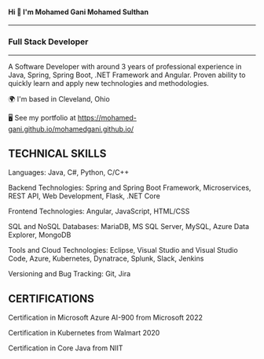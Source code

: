 

<!--
**mohamed-gani/mohamed-gani** is a ✨ _special_ ✨ repository because its `README.md` (this file) appears on your GitHub profile.

Here are some ideas to get you started:

- 🔭 I’m currently working on ...
- 🌱 I’m currently learning ...
- 👯 I’m looking to collaborate on ...
- 🤔 I’m looking for help with ...
- 💬 Ask me about ...
- 📫 How to reach me: ...
- 😄 Pronouns: ...
- ⚡ Fun fact: ...
-->

#### Hi 👋 I'm Mohamed Gani Mohamed Sulthan 
----------------------------------

### Full Stack Developer
----------------------------------
A Software Developer with around 3 years of professional experience in Java, Spring, Spring Boot, .NET Framework and Angular. Proven ability to quickly learn and apply new technologies and methodologies.

  🌍  I'm based in Cleveland, Ohio
  
  🖥️  See my portfolio at https://mohamed-gani.github.io/mohamedgani.github.io/

TECHNICAL SKILLS   
----------------------------------
Languages: Java, C#, Python, C/C++

Backend Technologies: Spring and Spring Boot Framework, Microservices, REST API, Web Development, Flask, .NET Core

Frontend Technologies: Angular, JavaScript, HTML/CSS

SQL and NoSQL Databases: MariaDB, MS SQL Server, MySQL, Azure Data Explorer, MongoDB

Tools and Cloud Technologies: Eclipse, Visual Studio and Visual Studio Code, Azure, Kubernetes, Dynatrace, Splunk, Slack, Jenkins

Versioning and Bug Tracking: Git, Jira

CERTIFICATIONS    
----------------------------------
Certification in Microsoft Azure AI-900 from Microsoft	2022

Certification in Kubernetes from Walmart	2020

Certification in Core Java from NIIT
